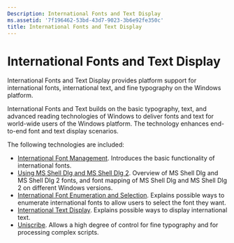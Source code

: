 ```yaml
---
Description: International Fonts and Text Display
ms.assetid: '7f196462-53bd-43d7-9023-3b6e92fe350c'
title: International Fonts and Text Display
---
```


# International Fonts and Text Display

International Fonts and Text Display provides platform support for international fonts, international text, and fine typography on the Windows platform.

International Fonts and Text builds on the basic typography, text, and advanced reading technologies of Windows to deliver fonts and text for world-wide users of the Windows platform. The technology enhances end-to-end font and text display scenarios.

The following technologies are included:

-   [International Font Management](about-international-fonts-and-text.md). Introduces the basic functionality of international fonts.
-   [Using MS Shell Dlg and MS Shell Dlg 2](using-ms-shell-dlg-and-ms-shell-dlg-2.md). Overview of MS Shell Dlg and MS Shell Dlg 2 fonts, and font mapping of MS Shell Dlg and MS Shell Dlg 2 on different Windows versions.
-   [International Font Enumeration and Selection](using-international-fonts-and-text.md). Explains possible ways to enumerate international fonts to allow users to select the font they want.
-   [International Text Display](creating-your-own-format-selection-user-interface.md). Explains possible ways to display international text.
-   [Uniscribe](uniscribe.md). Allows a high degree of control for fine typography and for processing complex scripts.

 

 



